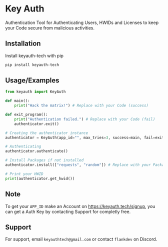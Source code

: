 
# Key Auth

Authentication Tool for Authenticating Users, HWIDs and Licenses to keep your Code secure from malicious activities.


## Installation

Install keyauth-tech with pip

```bash
pip install keyauth-tech
```
    
## Usage/Examples

```python
from keyauth import KeyAuth

def main():
    print("Hack the matrix!") # Replace with your Code (success)

def exit_program():
    print("Authentication failed.") # Replace with your Code (fail)
    authenticator.exit()

# Creating the authenticator instance
authenticator = KeyAuth(app_id="", max_tries=3, success=main, fail=exit_program) # Replace with your APP ID

# Authenticating
authenticator.authenticate()

# Install Packages if not installed 
authenticator.install(["requests", "random"]) # Replace with your Packages

# Print your HWID
print(authenticator.get_hwid())

```

## Note

To get your `APP_ID` make an Account on https://keyauth.tech/signup, you can get a Auth Key by contacting Support for completly free. 

## Support

For support, email `keyauthtech@gmail.com` or contact `flankdev` on Discord.